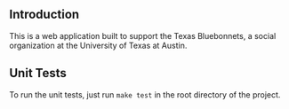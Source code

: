 Introduction
------------

This is a web application built to support the Texas Bluebonnets, a social
organization at the University of Texas at Austin.


Unit Tests
----------

To run the unit tests, just run `make test` in the root directory of the
project.
